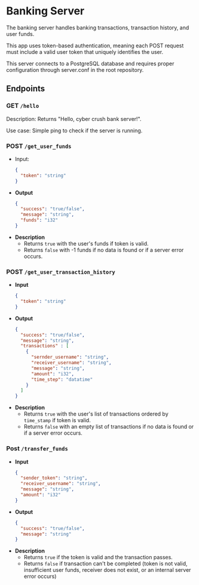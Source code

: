 # Banking Server

The banking server handles banking transactions, transaction history, and user funds.

This app uses token-based authentication, meaning each POST request must include a valid user token that uniquely identifies the user.

This server connects to a PostgreSQL database and requires proper configuration through server.conf in the root repository.

## Endpoints
### **GET** `/hello`

Description: Returns "Hello, cyber crush bank server!".

Use case: Simple ping to check if the server is running.

### **POST** `/get_user_funds`

- Input:
    ```json
    {
      "token": "string"
    }
- **Output**
    ```json
    {
      "success": "true/false",
      "message": "string",
      "funds": "i32"
    }
- **Description**
    - Returns `true` with the user's funds if token is valid.
    - Returns `false` with -1 funds if no data is found or if a server error occurs.

### **POST** `/get_user_transaction_history`
- **Input**
    ```json
    {
      "token": "string"
    }
- **Output**
    ```json
    {
      "success": "true/false",
      "message": "string",
      "transactions" : [
        {
          "sernder_username": "string",
          "receiver_username": "string",
          "message": "string",
          "amount": "i32",
          "time_step": "datatime"
        }
      ]
    }
- **Description**
    - Returns `true` with the user's list of transactions ordered by `time_stamp` if token is valid.
    - Returns `false` with an empty list of transactions if no data is found or if a server error occurs.

### **Post** `/transfer_funds`
- **Input**
    ```json
    {
      "sender_token": "string",
      "receiver_username": "string",
      "message": "string",
      "amount": "i32"
    }
- **Output**
    ```json
    {
      "success": "true/false",
      "message": "string"
    }
- **Description**
    - Returns `true` if the token is valid and the transaction passes.
    - Returns `false` if transaction can't be completed (token is not valid, insufficient user funds, receiver does not exist, or an internal server error occurs)

